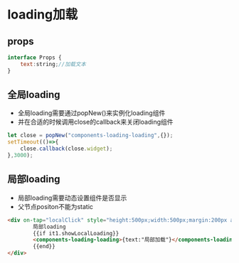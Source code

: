# loading加载

## props
```js
interface Props {
    text:string;//加载文本
}
```

## 全局loading

- 全局loading需要通过popNew()来实例化loading组件
- 并在合适的时候调用close的callback来关闭loading组件

```js
let close = popNew("components-loading-loading",{});
setTimeout(()=>{
    close.callback(close.widget);
},3000);
```

## 局部loading

- 局部loading需要动态设置组件是否显示
- 父节点positon不能为static

```html
<div on-tap="localClick" style="height:500px;width:500px;margin:200px auto;background-color:#fff;position:relative;">
        局部loading
        {{if it1.showLocalLoading}}
        <components-loading-loading>{text:"局部加载"}</components-loading-loading>
        {{end}}
</div>
```